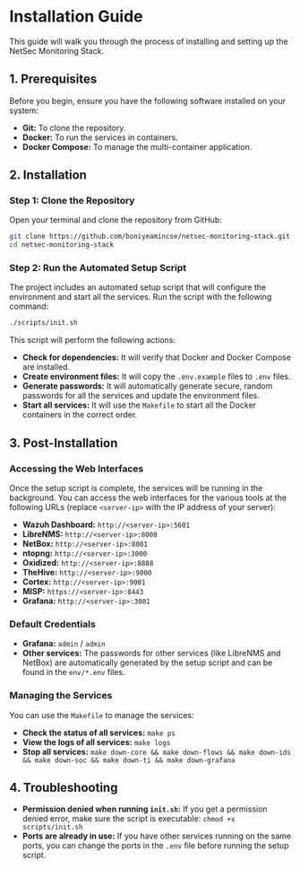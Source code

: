 # Installation Guide

This guide will walk you through the process of installing and setting up the NetSec Monitoring Stack.

## 1. Prerequisites

Before you begin, ensure you have the following software installed on your system:

*   **Git:** To clone the repository.
*   **Docker:** To run the services in containers.
*   **Docker Compose:** To manage the multi-container application.

## 2. Installation

### Step 1: Clone the Repository

Open your terminal and clone the repository from GitHub:

```bash
git clone https://github.com/boniyeamincse/netsec-monitoring-stack.git
cd netsec-monitoring-stack
```

### Step 2: Run the Automated Setup Script

The project includes an automated setup script that will configure the environment and start all the services. Run the script with the following command:

```bash
./scripts/init.sh
```

This script will perform the following actions:

*   **Check for dependencies:** It will verify that Docker and Docker Compose are installed.
*   **Create environment files:** It will copy the `.env.example` files to `.env` files.
*   **Generate passwords:** It will automatically generate secure, random passwords for all the services and update the environment files.
*   **Start all services:** It will use the `Makefile` to start all the Docker containers in the correct order.

## 3. Post-Installation

### Accessing the Web Interfaces

Once the setup script is complete, the services will be running in the background. You can access the web interfaces for the various tools at the following URLs (replace `<server-ip>` with the IP address of your server):

*   **Wazuh Dashboard:** `http://<server-ip>:5601`
*   **LibreNMS:** `http://<server-ip>:8000`
*   **NetBox:** `http://<server-ip>:8001`
*   **ntopng:** `http://<server-ip>:3000`
*   **Oxidized:** `http://<server-ip>:8888`
*   **TheHive:** `http://<server-ip>:9000`
*   **Cortex:** `http://<server-ip>:9001`
*   **MISP:** `https://<server-ip>:8443`
*   **Grafana:** `http://<server-ip>:3001`

### Default Credentials

*   **Grafana:** `admin` / `admin`
*   **Other services:** The passwords for other services (like LibreNMS and NetBox) are automatically generated by the setup script and can be found in the `env/*.env` files.

### Managing the Services

You can use the `Makefile` to manage the services:

*   **Check the status of all services:** `make ps`
*   **View the logs of all services:** `make logs`
*   **Stop all services:** `make down-core && make down-flows && make down-ids && make down-soc && make down-ti && make down-grafana`

## 4. Troubleshooting

*   **Permission denied when running `init.sh`:** If you get a permission denied error, make sure the script is executable: `chmod +x scripts/init.sh`
*   **Ports are already in use:** If you have other services running on the same ports, you can change the ports in the `.env` file before running the setup script.
